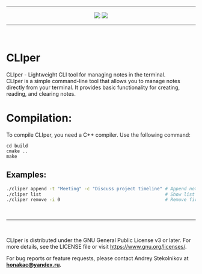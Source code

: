 <hr>
<div align="center">
  <img src="https://www.aschey.tech/tokei/github/honakac/CLIper">
  <img src="https://img.shields.io/github/languages/code-size/honakac/CLIper.svg">
</div>
<hr>
<br>

# CLIper
CLIper - Lightweight CLI tool for managing notes in the terminal.<br>
CLIper is a simple command-line tool that allows you to manage notes directly from your terminal. It provides basic functionality for creating, reading, and clearing notes.

# Compilation:
To compile CLIper, you need a C++ compiler. Use the following command:

```
cd build
cmake ..
make
```

## Examples:

```bash
./cliper append -t "Meeting" -c "Discuss project timeline" # Append note
./cliper list                                              # Show list notes
./cliper remove -i 0                                       # Remove first element
```

<br>
<hr>
<br>

CLIper is distributed under the GNU General Public License v3 or later. For more details, see the LICENSE file or visit https://www.gnu.org/licenses/.

For bug reports or feature requests, please contact Andrey Stekolnikov at **honakac@yandex.ru**.
